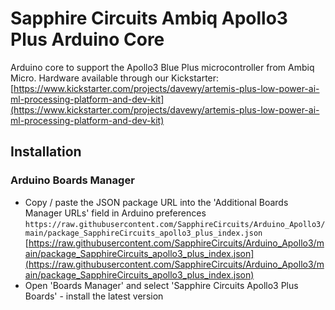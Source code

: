 # Sapphire Circuits Ambiq Apollo3 Plus Arduino Core

Arduino core to support the Apollo3 Blue Plus microcontroller from Ambiq Micro. Hardware available through our Kickstarter: [https://www.kickstarter.com/projects/davewy/artemis-plus-low-power-ai-ml-processing-platform-and-dev-kit](https://www.kickstarter.com/projects/davewy/artemis-plus-low-power-ai-ml-processing-platform-and-dev-kit)

## Installation
### **Arduino Boards Manager**
  - Copy / paste the JSON package URL into the 'Additional Boards Manager URLs' field in Arduino preferences
    ```https://raw.githubusercontent.com/SapphireCircuits/Arduino_Apollo3/main/package_SapphireCircuits_apollo3_plus_index.json```
    [https://raw.githubusercontent.com/SapphireCircuits/Arduino_Apollo3/main/package_SapphireCircuits_apollo3_plus_index.json](https://raw.githubusercontent.com/SapphireCircuits/Arduino_Apollo3/main/package_SapphireCircuits_apollo3_plus_index.json)
  - Open 'Boards Manager' and select 'Sapphire Circuits Apollo3 Plus Boards' - install the latest version
